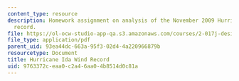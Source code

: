 ```yaml
---
content_type: resource
description: Homework assignment on analysis of the November 2009 Hurricane Ida wind
  record.
file: https://ol-ocw-studio-app-qa.s3.amazonaws.com/courses/2-017j-design-of-electromechanical-robotic-systems-fall-2009/9763372ceaa0c2a46aa04b8514d0c81a_MIT2_017JF09_p39.pdf
file_type: application/pdf
parent_uid: 93ea44dc-663a-95f3-02d4-4a220966879b
resourcetype: Document
title: Hurricane Ida Wind Record
uid: 9763372c-eaa0-c2a4-6aa0-4b8514d0c81a
---
```

